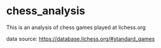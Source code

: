 # chess_analysis

This is an analysis of chess games played at lichess.org

data source: https://database.lichess.org/#standard_games